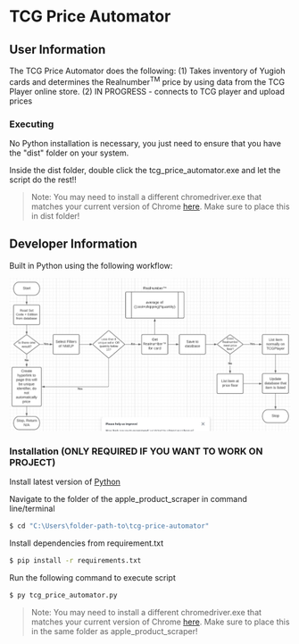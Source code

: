 # TCG Price Automator
## User Information
The TCG Price Automator does the following:
(1) Takes inventory of Yugioh cards and determines the Realnumber<sup>TM</sup> price by using data from the TCG Player online store.
(2) IN PROGRESS - connects to TCG player and upload prices

### Executing
No Python installation is necessary, you just need to ensure that you have the "dist" folder on your system.

Inside the dist folder, double click the tcg_price_automator.exe and let the script do the rest!!

> Note: You may need to install a different chromedriver.exe that matches your current version of Chrome [here](https://chromedriver.chromium.org/downloads). Make sure to place this in dist folder!

## Developer Information
Built in Python using the following workflow:

![](tcg-workflow.png)

### Installation (ONLY REQUIRED IF YOU WANT TO WORK ON PROJECT)
Install latest version of [Python](https://www.python.org/downloads/) 

Navigate to the folder of the apple_product_scraper in command line/terminal

```sh
$ cd "C:\Users\folder-path-to\tcg-price-automator"
```

Install dependencies from requirement.txt

```sh
$ pip install -r requirements.txt
```

Run the following command to execute script

```sh
$ py tcg_price_automator.py
```

> Note: You may need to install a different chromedriver.exe that matches your current version of Chrome [here](https://chromedriver.chromium.org/downloads). Make sure to place this in the same folder as apple_product_scraper!


